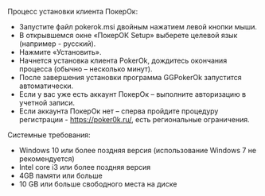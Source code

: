 Процесс установки клиента ПокерОк:
* Запустите файл pokerok.msi двойным нажатием левой кнопки мыши.
* В открывшемся окне «ПокерОК Setup» выберете целевой язык (например - русский).
* Нажмите «Установить».
* Начнется установка клиента PokerOk, дождитесь окончания процесса (обычно – несколько минут).
* После завершения установки программа GGPokerOk запустится автоматически.
* Если у вас уже есть аккаунт ПокерОк – выполните авторизацию в учетной записи.
* Если аккаунта ПокерОк нет – сперва пройдите процедуру регистрации - https://poker0k.ru/, есть региональные ограничения.

Системные требования:
* Windows 10 или более поздняя версия (использование Windows 7 не рекомендуется)
* Intel core i3 или более поздняя версия
* 4GB памяти или больше
* 10 GB или больше свободного места на диске
